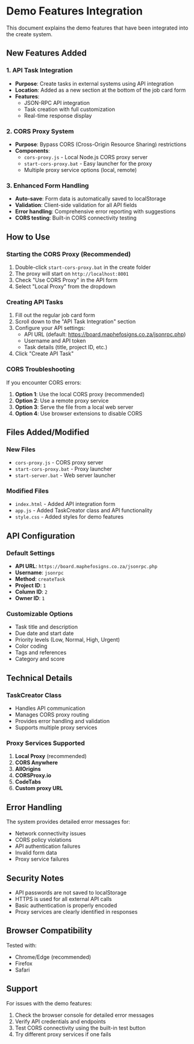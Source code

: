 # Demo Features Integration

This document explains the demo features that have been integrated into the create system.

## New Features Added

### 1. API Task Integration
- **Purpose**: Create tasks in external systems using API integration
- **Location**: Added as a new section at the bottom of the job card form
- **Features**:
  - JSON-RPC API integration
  - Task creation with full customization
  - Real-time response display

### 2. CORS Proxy System
- **Purpose**: Bypass CORS (Cross-Origin Resource Sharing) restrictions
- **Components**:
  - `cors-proxy.js` - Local Node.js CORS proxy server
  - `start-cors-proxy.bat` - Easy launcher for the proxy
  - Multiple proxy service options (local, remote)

### 3. Enhanced Form Handling
- **Auto-save**: Form data is automatically saved to localStorage
- **Validation**: Client-side validation for all API fields
- **Error handling**: Comprehensive error reporting with suggestions
- **CORS testing**: Built-in CORS connectivity testing

## How to Use

### Starting the CORS Proxy (Recommended)
1. Double-click `start-cors-proxy.bat` in the create folder
2. The proxy will start on `http://localhost:8001`
3. Check "Use CORS Proxy" in the API form
4. Select "Local Proxy" from the dropdown

### Creating API Tasks
1. Fill out the regular job card form
2. Scroll down to the "API Task Integration" section
3. Configure your API settings:
   - API URL (default: https://board.maphefosigns.co.za/jsonrpc.php)
   - Username and API token
   - Task details (title, project ID, etc.)
4. Click "Create API Task"

### CORS Troubleshooting
If you encounter CORS errors:
1. **Option 1**: Use the local CORS proxy (recommended)
2. **Option 2**: Use a remote proxy service
3. **Option 3**: Serve the file from a local web server
4. **Option 4**: Use browser extensions to disable CORS

## Files Added/Modified

### New Files
- `cors-proxy.js` - CORS proxy server
- `start-cors-proxy.bat` - Proxy launcher
- `start-server.bat` - Web server launcher

### Modified Files
- `index.html` - Added API integration form
- `app.js` - Added TaskCreator class and API functionality
- `style.css` - Added styles for demo features

## API Configuration

### Default Settings
- **API URL**: `https://board.maphefosigns.co.za/jsonrpc.php`
- **Username**: `jsonrpc`
- **Method**: `createTask`
- **Project ID**: `1`
- **Column ID**: `2`
- **Owner ID**: `1`

### Customizable Options
- Task title and description
- Due date and start date
- Priority levels (Low, Normal, High, Urgent)
- Color coding
- Tags and references
- Category and score

## Technical Details

### TaskCreator Class
- Handles API communication
- Manages CORS proxy routing
- Provides error handling and validation
- Supports multiple proxy services

### Proxy Services Supported
1. **Local Proxy** (recommended)
2. **CORS Anywhere**
3. **AllOrigins**
4. **CORSProxy.io**
5. **CodeTabs**
6. **Custom proxy URL**

## Error Handling

The system provides detailed error messages for:
- Network connectivity issues
- CORS policy violations
- API authentication failures
- Invalid form data
- Proxy service failures

## Security Notes

- API passwords are not saved to localStorage
- HTTPS is used for all external API calls
- Basic authentication is properly encoded
- Proxy services are clearly identified in responses

## Browser Compatibility

Tested with:
- Chrome/Edge (recommended)
- Firefox
- Safari

## Support

For issues with the demo features:
1. Check the browser console for detailed error messages
2. Verify API credentials and endpoints
3. Test CORS connectivity using the built-in test button
4. Try different proxy services if one fails

